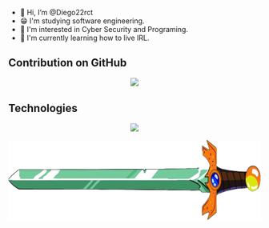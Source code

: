 - 👋 Hi, I’m @Diego22rct
- 😁 I'm studying software engineering.
- 👀 I'm interested in Cyber Security and Programing.
- 🌱 I'm currently learning how to live IRL. 

## Contribution on GitHub

<p align="center">
<img src="https://github-readme-streak-stats.herokuapp.com/?user=Diego22rct&type=svg"> 
</p>

## Technologies 
<p align="center">
    <img src="https://skillicons.dev/icons?i=nodejs,vscode,astro,nextjs,git,javascript,python,cpp,c,cs">
</p>

<img align="center" width="1100" height="160" src="res/text.png">


<!---
Diego22rct/Diego22rct is a ✨ special ✨ repository because its `README.md` (this file) appears on your GitHub profile.
You can click the Preview link to take a look at your changes.
--->
